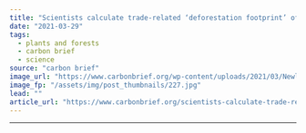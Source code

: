 ```yaml
---
title: "Scientists calculate trade-related ‘deforestation footprint’ of rich countries"
date: "2021-03-29"
tags: 
  - plants and forests
  - carbon brief
  - science
source: "carbon brief"
image_url: "https://www.carbonbrief.org/wp-content/uploads/2021/03/Newly-cleared-land-for-growing-soya-in-area-of-rainforest-in-Brazil-583x372.jpg"
image_fp: "/assets/img/post_thumbnails/227.jpg"
lead: ""
article_url: "https://www.carbonbrief.org/scientists-calculate-trade-related-deforestation-footprint-of-rich-countries"
---
```


---
